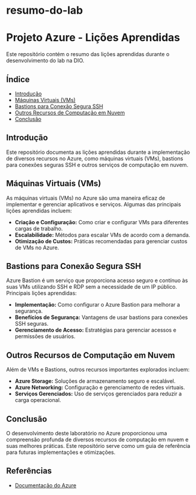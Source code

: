 # resumo-do-lab

# Projeto Azure - Lições Aprendidas

Este repositório contém o resumo das lições aprendidas durante o desenvolvimento do lab na DIO.

## Índice
- [Introdução](#introdução)
- [Máquinas Virtuais (VMs)](#máquinas-virtuais-vms)
- [Bastions para Conexão Segura SSH](#bastions-para-conexão-segura-ssh)
- [Outros Recursos de Computação em Nuvem](#outros-recursos-de-computação-em-nuvem)
- [Conclusão](#conclusão)

## Introdução
Este repositório documenta as lições aprendidas durante a implementação de diversos recursos no Azure, como máquinas virtuais (VMs), bastions para conexões seguras SSH e outros serviços de computação em nuvem.

## Máquinas Virtuais (VMs)
As máquinas virtuais (VMs) no Azure são uma maneira eficaz de implementar e gerenciar aplicativos e serviços. Algumas das principais lições aprendidas incluem:
- **Criação e Configuração:** Como criar e configurar VMs para diferentes cargas de trabalho.
- **Escalabilidade:** Métodos para escalar VMs de acordo com a demanda.
- **Otimização de Custos:** Práticas recomendadas para gerenciar custos de VMs no Azure.

## Bastions para Conexão Segura SSH
Azure Bastion é um serviço que proporciona acesso seguro e contínuo às suas VMs utilizando SSH e RDP sem a necessidade de um IP público. Principais lições aprendidas:
- **Implementação:** Como configurar o Azure Bastion para melhorar a segurança.
- **Benefícios de Segurança:** Vantagens de usar bastions para conexões SSH seguras.
- **Gerenciamento de Acesso:** Estratégias para gerenciar acessos e permissões de usuários.

## Outros Recursos de Computação em Nuvem
Além de VMs e Bastions, outros recursos importantes explorados incluem:
- **Azure Storage:** Soluções de armazenamento seguro e escalável.
- **Azure Networking:** Configuração e gerenciamento de redes virtuais.
- **Serviços Gerenciados:** Uso de serviços gerenciados para reduzir a carga operacional.

## Conclusão
O desenvolvimento deste laboratório no Azure proporcionou uma compreensão profunda de diversos recursos de computação em nuvem e suas melhores práticas. Este repositório serve como um guia de referência para futuras implementações e otimizações.

## Referências
- [Documentação do Azure](https://docs.microsoft.com/en-us/azure/)


 
